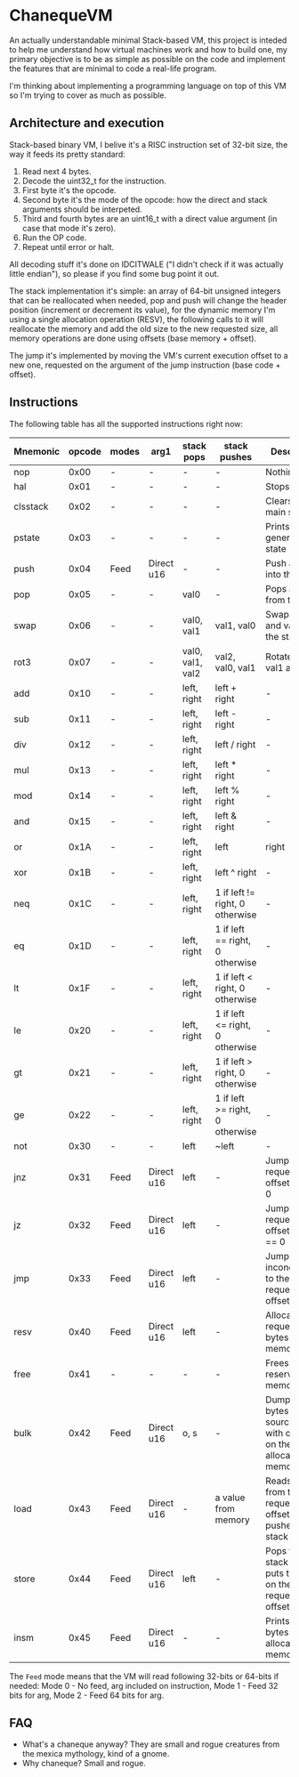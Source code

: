 # ChanequeVM

An actually understandable minimal Stack-based VM, this project is inteded to help me understand how virtual machines work and how to build one, my primary objective is to be as simple as possible on the code and implement the features that are minimal to code a real-life program.

I'm thinking about implementing a programming language on top of this VM so I'm trying to cover as much as possible.

## Architecture and execution

Stack-based binary VM, I belive it's a RISC instruction set of 32-bit size, the way it feeds its pretty standard:

1. Read next 4 bytes.
2. Decode the uint32_t for the instruction.
3. First byte it's the opcode.
4. Second byte it's the mode of the opcode: how the direct and stack arguments should be interpeted.
5. Third and fourth bytes are an uint16_t with a direct value argument (in case that mode it's zero).
6. Run the OP code.
7. Repeat until error or halt.

All decoding stuff it's done on IDCITWALE ("I didn't check if it was actually little endian"), so please if you find some bug point it out.

The stack implementation it's simple: an array of 64-bit unsigned integers that can be reallocated when needed, pop and push will change the header position (increment or decrement its value), for the dynamic memory I'm using a single allocation operation (RESV), the following calls to it will reallocate the memory and add the old size to the new requested size, all memory operations are done using offsets (base memory + offset).

The jump it's implemented by moving the VM's current execution offset to a new one, requested on the argument of the jump instruction (base code + offset).

## Instructions

The following table has all the supported instructions right now:

| Mnemonic | opcode | modes | arg1       | stack pops       | stack pushes                    | Description                                                                |
|----------|--------|-------|------------|------------------|---------------------------------|----------------------------------------------------------------------------|
| nop      | 0x00   | -     | -          | -                | -                               | Nothing                                                                    |
| hal      | 0x01   | -     | -          | -                | -                               | Stops the VM                                                               |
| clsstack | 0x02   | -     | -          | -                | -                               | Clears the main stack                                                      |
| pstate   | 0x03   | -     | -          | -                | -                               | Prints the general vm state                                                |
| push     | 0x04   | Feed  | Direct u16 | -                | -                               | Push a value into the stack                                                |
| pop      | 0x05   | -     | -          | val0             | -                               | Pops a value from the stack                                                |
| swap     | 0x06   | -     | -          | val0, val1       | val1, val0                      | Swaps val0 and val1 on the stack                                           |
| rot3     | 0x07   | -     | -          | val0, val1, val2 | val2, val0, val1                | Rotates val0, val1 and val2                                                |
| add      | 0x10   | -     | -          | left, right      | left + right                    | -                                                                          |
| sub      | 0x11   | -     | -          | left, right      | left - right                    | -                                                                          |
| div      | 0x12   | -     | -          | left, right      | left / right                    | -                                                                          |
| mul      | 0x13   | -     | -          | left, right      | left * right                    | -                                                                          |
| mod      | 0x14   | -     | -          | left, right      | left % right                    | -                                                                          |
| and      | 0x15   | -     | -          | left, right      | left & right                    | -                                                                          |
| or       | 0x1A   | -     | -          | left, right      | left | right                    | -                                                                          |
| xor      | 0x1B   | -     | -          | left, right      | left ^ right                    | -                                                                          |
| neq      | 0x1C   | -     | -          | left, right      | 1 if left != right, 0 otherwise | -                                                                          |
| eq       | 0x1D   | -     | -          | left, right      | 1 if left == right, 0 otherwise | -                                                                          |
| lt       | 0x1F   | -     | -          | left, right      | 1 if left < right, 0 otherwise  | -                                                                          |
| le       | 0x20   | -     | -          | left, right      | 1 if left <= right, 0 otherwise | -                                                                          |
| gt       | 0x21   | -     | -          | left, right      | 1 if left > right, 0 otherwise  | -                                                                          |
| ge       | 0x22   | -     | -          | left, right      | 1 if left >= right, 0 otherwise | -                                                                          |
| not      | 0x30   | -     | -          | left             | ~left                           | -                                                                          |
| jnz      | 0x31   | Feed  | Direct u16 | left             | -                               | Jumps to the requested offset if left != 0                                 |
| jz       | 0x32   | Feed  | Direct u16 | left             | -                               | Jumps to the requested offset if left == 0                                 |
| jmp      | 0x33   | Feed  | Direct u16 | left             | -                               | Jumps inconditionally to the requested offset                              |
| resv     | 0x40   | Feed  | Direct u16 | left             | -                               | Allocates the requested bytes of memory                                    |
| free     | 0x41   | -     | -          | -                | -                               | Frees the reserved memory                                                  |
| bulk     | 0x42   | Feed  | Direct u16 | o, s             | -                               | Dumps the s bytes of the source code with offset o on the allocated memory |
| load     | 0x43   | Feed  | Direct u16 | -                | a value from memory             | Reads a value from the requested offset and pushes it on stack             |
| store    | 0x44   | Feed  | Direct u16 | left             | -                               | Pops the stack and puts the value on the requested offset                  |
| insm     | 0x45   | Feed  | Direct u16 | -                | -                               | Prints all the bytes on allocated memory                                   |

The `Feed` mode means that the VM will read following 32-bits or 64-bits if needed: Mode 0 - No feed, arg included on instruction, Mode 1 - Feed 32 bits for arg, Mode 2 - Feed 64 bits for arg.

## FAQ

* What's a chaneque anyway? They are small and rogue creatures from the mexica mythology, kind of a gnome.
* Why chaneque? Small and rogue.
